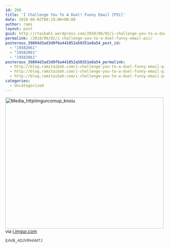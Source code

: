 ```yaml
---
id: 268
title: 'I Challenge You To A Duel! Funny Email [PIC]'
date: 2010-06-02T00:19:00+00:00
author: rami
layout: post
guid: http://rtaibah1.wordpress.com/2010/06/02/i-challenge-you-to-a-duel-funny-email-pic
permalink: /2010/06/02/i-challenge-you-to-a-duel-funny-email-pic/
posterous_39894d3ad3d9f6a441052a50351e8a54_post_id:
  - "19582061"
  - "19582061"
  - "19582061"
posterous_39894d3ad3d9f6a441052a50351e8a54_permalink:
  - http://blog.ramitaibah.com/i-challenge-you-to-a-duel-funny-email-pic
  - http://blog.ramitaibah.com/i-challenge-you-to-a-duel-funny-email-pic
  - http://blog.ramitaibah.com/i-challenge-you-to-a-duel-funny-email-pic
categories:
  - Uncategorized
---
```

<div class="posterous_bookmarklet_entry">
  <div class='p_embed p_image_embed'>
    <a href="http://139.59.20.41/wp-content/uploads/2011/12/media_httpiimgurcomup_knoiu-scaled1000.jpg"><img alt="Media_httpiimgurcomup_knoiu" height="413" src="http://139.59.20.41/wp-content/uploads/2011/12/media_httpiimgurcomup_knoiu-scaled1000.jpg?w=300" width="500" /></a>
  </div>
  
  <div class="posterous_quote_citation">
    via <a href="http://i.imgur.com/uPza5.jpg">i.imgur.com</a>
  </div>
  
  <p>
    <span style="font-family:arial, helvetica, sans-serif;font-size:12px;color:#333333;">EAVB_ADJVRHAMTJ</span>
  </p>
</div>